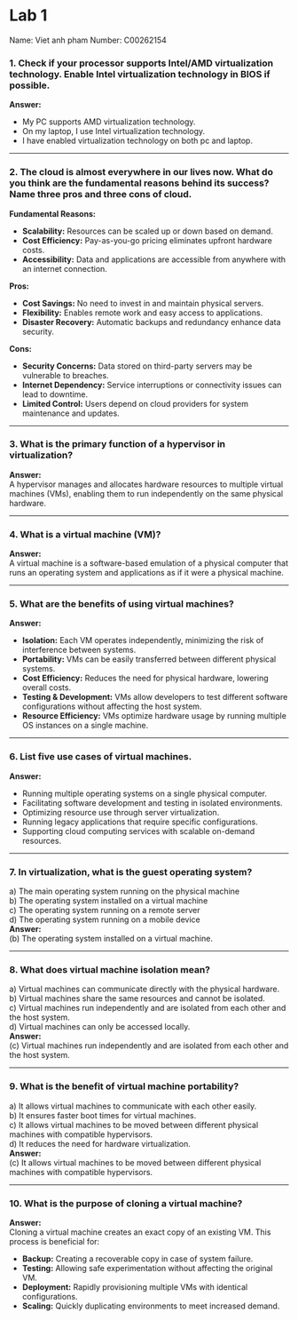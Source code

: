 # Lab 1
Name: Viet anh pham 
Number: C00262154 

### 1. Check if your processor supports Intel/AMD virtualization technology. Enable Intel virtualization technology in BIOS if possible.
**Answer:**  
- My PC supports AMD virtualization technology.  
- On my laptop, I use Intel virtualization technology.
- I have enabled virtualization technology on both pc and laptop.

---

### 2. The cloud is almost everywhere in our lives now. What do you think are the fundamental reasons behind its success? Name three pros and three cons of cloud.
**Fundamental Reasons:**  
- **Scalability:** Resources can be scaled up or down based on demand.  
- **Cost Efficiency:** Pay-as-you-go pricing eliminates upfront hardware costs.  
- **Accessibility:** Data and applications are accessible from anywhere with an internet connection.

**Pros:**  
- **Cost Savings:** No need to invest in and maintain physical servers.  
- **Flexibility:** Enables remote work and easy access to applications.  
- **Disaster Recovery:** Automatic backups and redundancy enhance data security.

**Cons:**  
- **Security Concerns:** Data stored on third-party servers may be vulnerable to breaches.  
- **Internet Dependency:** Service interruptions or connectivity issues can lead to downtime.  
- **Limited Control:** Users depend on cloud providers for system maintenance and updates.

---

### 3. What is the primary function of a hypervisor in virtualization?
**Answer:**  
A hypervisor manages and allocates hardware resources to multiple virtual machines (VMs), enabling them to run independently on the same physical hardware.

---

### 4. What is a virtual machine (VM)?
**Answer:**  
A virtual machine is a software-based emulation of a physical computer that runs an operating system and applications as if it were a physical machine.

---

### 5. What are the benefits of using virtual machines?
**Answer:**  
- **Isolation:** Each VM operates independently, minimizing the risk of interference between systems.  
- **Portability:** VMs can be easily transferred between different physical systems.  
- **Cost Efficiency:** Reduces the need for physical hardware, lowering overall costs.
- **Testing & Development:** VMs allow developers to test different software configurations without affecting the host system.
- **Resource Efficiency:** VMs optimize hardware usage by running multiple OS instances on a single machine.

---

### 6. List five use cases of virtual machines.
**Answer:**  
- Running multiple operating systems on a single physical computer.  
- Facilitating software development and testing in isolated environments.  
- Optimizing resource use through server virtualization.  
- Running legacy applications that require specific configurations.  
- Supporting cloud computing services with scalable on-demand resources.

---

### 7. In virtualization, what is the guest operating system?
a) The main operating system running on the physical machine  
b) The operating system installed on a virtual machine  
c) The operating system running on a remote server  
d) The operating system running on a mobile device  
**Answer:**  
(b) The operating system installed on a virtual machine.

---

### 8. What does virtual machine isolation mean?
a) Virtual machines can communicate directly with the physical hardware.  
b) Virtual machines share the same resources and cannot be isolated.  
c) Virtual machines run independently and are isolated from each other and the host system.  
d) Virtual machines can only be accessed locally.  
**Answer:**  
(c) Virtual machines run independently and are isolated from each other and the host system.

---

### 9. What is the benefit of virtual machine portability?
a) It allows virtual machines to communicate with each other easily.  
b) It ensures faster boot times for virtual machines.  
c) It allows virtual machines to be moved between different physical machines with compatible hypervisors.  
d) It reduces the need for hardware virtualization.  
**Answer:**  
(c) It allows virtual machines to be moved between different physical machines with compatible hypervisors.

---

### 10. What is the purpose of cloning a virtual machine?
**Answer:**  
Cloning a virtual machine creates an exact copy of an existing VM. This process is beneficial for:
- **Backup:** Creating a recoverable copy in case of system failure.
- **Testing:** Allowing safe experimentation without affecting the original VM.
- **Deployment:** Rapidly provisioning multiple VMs with identical configurations.
- **Scaling:** Quickly duplicating environments to meet increased demand.
